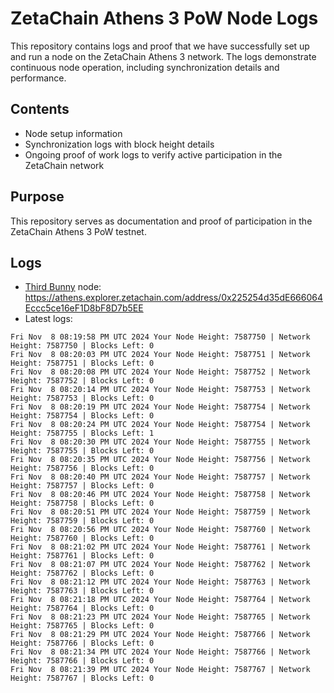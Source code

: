 # ZetaChain Athens 3 PoW Node Logs
This repository contains logs and proof that we have successfully set up and run a node on the ZetaChain Athens 3 network. The logs demonstrate continuous node operation, including synchronization details and performance.

## Contents
- Node setup information
- Synchronization logs with block height details
- Ongoing proof of work logs to verify active participation in the ZetaChain network

## Purpose
This repository serves as documentation and proof of participation in the ZetaChain Athens 3 PoW testnet.

## Logs

- [Third Bunny](https://thirdbunny.xyz/) node: https://athens.explorer.zetachain.com/address/0x225254d35dE666064Eccc5ce16eF1D8bF8D7b5EE
- Latest logs:
```
Fri Nov  8 08:19:58 PM UTC 2024 Your Node Height: 7587750 | Network Height: 7587750 | Blocks Left: 0
Fri Nov  8 08:20:03 PM UTC 2024 Your Node Height: 7587751 | Network Height: 7587751 | Blocks Left: 0
Fri Nov  8 08:20:08 PM UTC 2024 Your Node Height: 7587752 | Network Height: 7587752 | Blocks Left: 0
Fri Nov  8 08:20:14 PM UTC 2024 Your Node Height: 7587753 | Network Height: 7587753 | Blocks Left: 0
Fri Nov  8 08:20:19 PM UTC 2024 Your Node Height: 7587754 | Network Height: 7587754 | Blocks Left: 0
Fri Nov  8 08:20:24 PM UTC 2024 Your Node Height: 7587754 | Network Height: 7587755 | Blocks Left: 1
Fri Nov  8 08:20:30 PM UTC 2024 Your Node Height: 7587755 | Network Height: 7587755 | Blocks Left: 0
Fri Nov  8 08:20:35 PM UTC 2024 Your Node Height: 7587756 | Network Height: 7587756 | Blocks Left: 0
Fri Nov  8 08:20:40 PM UTC 2024 Your Node Height: 7587757 | Network Height: 7587757 | Blocks Left: 0
Fri Nov  8 08:20:46 PM UTC 2024 Your Node Height: 7587758 | Network Height: 7587758 | Blocks Left: 0
Fri Nov  8 08:20:51 PM UTC 2024 Your Node Height: 7587759 | Network Height: 7587759 | Blocks Left: 0
Fri Nov  8 08:20:56 PM UTC 2024 Your Node Height: 7587760 | Network Height: 7587760 | Blocks Left: 0
Fri Nov  8 08:21:02 PM UTC 2024 Your Node Height: 7587761 | Network Height: 7587761 | Blocks Left: 0
Fri Nov  8 08:21:07 PM UTC 2024 Your Node Height: 7587762 | Network Height: 7587762 | Blocks Left: 0
Fri Nov  8 08:21:12 PM UTC 2024 Your Node Height: 7587763 | Network Height: 7587763 | Blocks Left: 0
Fri Nov  8 08:21:18 PM UTC 2024 Your Node Height: 7587764 | Network Height: 7587764 | Blocks Left: 0
Fri Nov  8 08:21:23 PM UTC 2024 Your Node Height: 7587765 | Network Height: 7587765 | Blocks Left: 0
Fri Nov  8 08:21:29 PM UTC 2024 Your Node Height: 7587766 | Network Height: 7587766 | Blocks Left: 0
Fri Nov  8 08:21:34 PM UTC 2024 Your Node Height: 7587766 | Network Height: 7587766 | Blocks Left: 0
Fri Nov  8 08:21:39 PM UTC 2024 Your Node Height: 7587767 | Network Height: 7587767 | Blocks Left: 0
```
